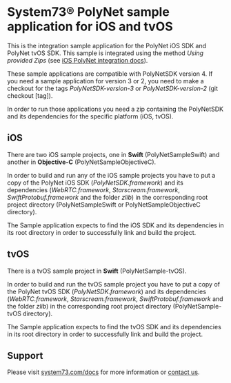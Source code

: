 # System73® PolyNet sample application for iOS and tvOS

This is the integration sample application for the PolyNet iOS SDK and PolyNet tvOS SDK.
This sample is integrated using the method *Using provided Zips* (see [iOS PolyNet integration docs](https://system73.com/docs/ios/polyNetSDK/)).

These sample applications are compatible with PolyNetSDK version 4. If you need a sample application for version 3 or 2, you need to make a checkout for the tags *PolyNetSDK-version-3* or *PolyNetSDK-version-2* (git checkout [tag]).

In order to run those applications you need a zip containing the PolyNetSDK and its dependencies for the specific platform (iOS, tvOS).

## iOS

There are two iOS sample projects, one in **Swift** (PolyNetSampleSwift) and another in **Objective-C** (PolyNetSampleObjectiveC).

In order to build and run any of the iOS sample projects you have to put a copy of the PolyNet iOS SDK (*PolyNetSDK.framework*) and its dependencies (*WebRTC.framework*, *Starscream.framework*, *SwiftProtobuf.framework* and the folder *zlib*) in the corresponding root project directory (PolyNetSampleSwift or PolyNetSampleObjectiveC directory).

The Sample application expects to find the iOS SDK and its dependencies in its root directory in order to successfully link and build the project.

## tvOS

There is a tvOS sample project in **Swift** (PolyNetSample-tvOS).

In order to build and run the tvOS sample project you have to put a copy of the PolyNet tvOS SDK (*PolyNetSDK.framework*) and its dependencies (*WebRTC.framework*, *Starscream.framework*, *SwiftProtobuf.framework* and the folder *zlib*) in the corresponding root project directory (PolyNetSample-tvOS directory).

The Sample application expects to find the tvOS SDK and its dependencies in its root directory in order to successfully link and build the project.

## Support

Please visit [system73.com/docs](https://www.system73.com/docs/) for more information or [contact us](mailto:support@system73.com).

